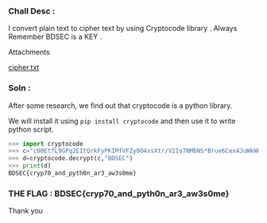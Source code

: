 ### Chall Desc : 

I convert plain text to cipher text by using Cryptocode library . Always Remember BDSEC is a KEY .

Attachments

[cipher.txt](c.txt)

### Soln :

After some research, we find out that cryptocode is a python library.

We will install it using `pip install cryptocode` and then use it to write python script.

```py
>>> import cryptocode
>>> c="c00EtfL9GPq2EItQrkFyPKIMfVFZy0O4ssXtr/V2Io7NMbNS*Brue6Cex4JuWkWU0lUEK2w==*f8EsezuHu2WBstRDlWZiLg==*CZ/4FNMavWZu3kznPrAyeg=="
>>> d=cryptocode.decrypt(c,"BDSEC")
>>> print(d)
BDSEC{cryp70_and_pyth0n_ar3_aw3s0me}
```

### THE FLAG : BDSEC{cryp70_and_pyth0n_ar3_aw3s0me}

Thank you
